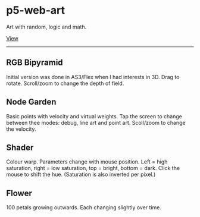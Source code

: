 # p5-web-art
Art with random, logic and math.

[View](https://gwest7.github.io/p5-web-art/)

---


## RGB Bipyramid

Initial version was done in AS3/Flex when I had interests in 3D. Drag to rotate. Scroll/zoom to change the depth of field.

## Node Garden

Basic points with velocity and virtual weights. Tap the screen to change between thee modes: debug, line art and point art. Scoll/zoom to change the velocity.

## Shader

Colour warp. Parameters change with mouse position. Left = high saturation, right = low saturation, top = bright, bottom = dark. Click the mouse to shift the hue. (Saturation is also inverted per pixel.)

## Flower

100 petals growing outwards. Each changing slightly over time.
